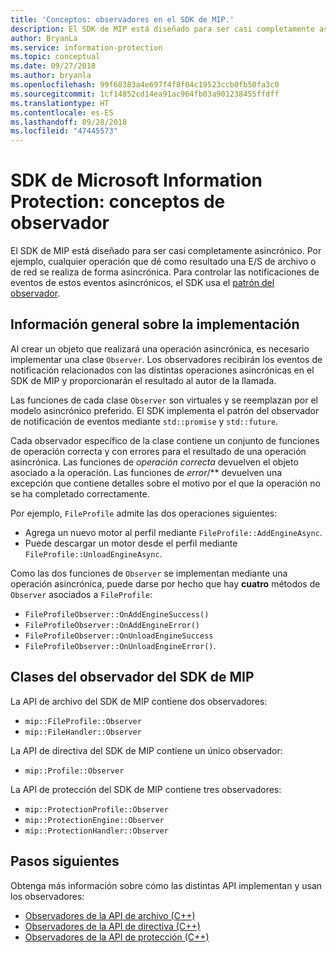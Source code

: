 ```yaml
---
title: 'Conceptos: observadores en el SDK de MIP.'
description: El SDK de MIP está diseñado para ser casi completamente asincrónico. Este artículo le ayudará a comprender cómo se implementan y usan los observadores de la API de archivo para la asincronía.
author: BryanLa
ms.service: information-protection
ms.topic: conceptual
ms.date: 09/27/2018
ms.author: bryanla
ms.openlocfilehash: 99f68383a4e697f4f8f04c19523ccb0fb50fa3c0
ms.sourcegitcommit: 1cf14852cd14ea91ac964fb03a901238455ffdff
ms.translationtype: HT
ms.contentlocale: es-ES
ms.lasthandoff: 09/28/2018
ms.locfileid: "47445573"
---
```

# <a name="microsoft-information-protection-sdk---observer-concepts"></a>SDK de Microsoft Information Protection: conceptos de observador

El SDK de MIP está diseñado para ser casi completamente asincrónico. Por ejemplo, cualquier operación que dé como resultado una E/S de archivo o de red se realiza de forma asincrónica. Para controlar las notificaciones de eventos de estos eventos asincrónicos, el SDK usa el [patrón del observador](https://wikipedia.org/wiki/Observer_pattern). 

## <a name="implementation-overview"></a>Información general sobre la implementación

Al crear un objeto que realizará una operación asincrónica, es necesario implementar una clase `Observer`. Los observadores recibirán los eventos de notificación relacionados con las distintas operaciones asincrónicas en el SDK de MIP y proporcionarán el resultado al autor de la llamada.

Las funciones de cada clase `Observer` son virtuales y se reemplazan por el modelo asincrónico preferido. El SDK implementa el patrón del observador de notificación de eventos mediante `std::promise` y `std::future`.

Cada observador específico de la clase contiene un conjunto de funciones de operación correcta y con errores para el resultado de una operación asincrónica. Las funciones de *operación correcta* devuelven el objeto asociado a la operación. Las funciones de *error*/** devuelven una excepción que contiene detalles sobre el motivo por el que la operación no se ha completado correctamente.

Por ejemplo, `FileProfile` admite las dos operaciones siguientes: 

- Agrega un nuevo motor al perfil mediante `FileProfile::AddEngineAsync`. 
- Puede descargar un motor desde el perfil mediante `FileProfile::UnloadEngineAsync`.

Como las dos funciones de `Observer` se implementan mediante una operación asincrónica, puede darse por hecho que hay **cuatro** métodos de `Observer` asociados a `FileProfile`: 

- `FileProfileObserver::OnAddEngineSuccess()`
- `FileProfileObserver::OnAddEngineError()`
- `FileProfileObserver::OnUnloadEngineSuccess`
- `FileProfileObserver::OnUnloadEngineError()`. 

## <a name="mip-sdk-observer-classes"></a>Clases del observador del SDK de MIP

La API de archivo del SDK de MIP contiene dos observadores:

* `mip::FileProfile::Observer`
* `mip::FileHandler::Observer`

La API de directiva del SDK de MIP contiene un único observador:

* `mip::Profile::Observer`

La API de protección del SDK de MIP contiene tres observadores:

* `mip::ProtectionProfile::Observer`
* `mip::ProtectionEngine::Observer`
* `mip::ProtectionHandler::Observer`

## <a name="next-steps"></a>Pasos siguientes

Obtenga más información sobre cómo las distintas API implementan y usan los observadores:

* [Observadores de la API de archivo (C++)](concept-async-observers-file-cpp.md)
* [Observadores de la API de directiva (C++)](concept-async-observers-policy-cpp.md)
* [Observadores de la API de protección (C++)](concept-async-observers-protection-cpp.md)
